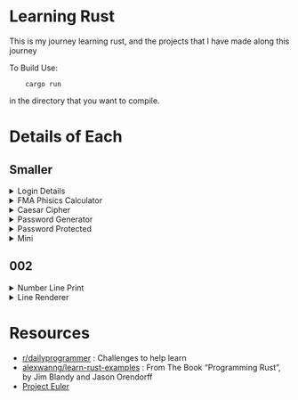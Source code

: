 # Learning Rust

This is my journey learning rust, and the projects that I have made along this journey

To Build Use:

        cargo run

in the directory that you want to compile.

# Details of Each

## Smaller

<details><summary>Login Details</summary>

[easy] challenge #1

create a program that will ask the users name, age,
and reddit username.
have it tell them the information back, in the format:

your name is (blank), you are (blank) years old, and your username is (blank)

for extra credit, have the program log this information in a file to be accessed later.
</details>


<details><summary>FMA Phisics Calculator</summary>
[easy] challenge #2

Hello, coders! An important part of programming is being able to apply your programs,
so your challenge for today is to create a calculator application that has use in your life.
It might be an interest calculator, or it might be
something that you can use in the classroom.
For example, if you were in physics class, you might want to make a F = M * A calc.

EXTRA CREDIT: make the calculator have multiple functions!
Not only should it be able to calculate F = M * A, but also A = F/M, and M = F/A!
</details>


<details><summary>Caesar Cipher</summary>

[2/11/2012] Challenge #3 [easy]

Welcome to cipher day!

write a program that can encrypt texts with an alphabetical caesar cipher.
This cipher can ignore numbers, symbols, and whitespace.

for extra credit, add a "decrypt" function to your program!
</details>


<details><summary>Password Generator</summary>
[2/12/2012] Challenge #4 [easy]

You're challenge for today is to create a random password generator!

For extra credit, allow the user to specify the amount of passwords to generate.

For even more extra credit, allow the user to specify the length
of the strings he wants to generate!
</details>


<details><summary>Password Protected</summary>
[2/12/2012] Challenge #5 [easy]

Your challenge for today is to create a program which is password protected,
and wont open unless the correct user and password is given.

For extra credit, have the user and password in a seperate .txt file.

for even more extra credit, break into your own program :)
</details>


<details><summary>Mini</summary>
        rustc {file to compile} -o a.out

For these, minis, I did not think that these deserve an
entire director for all of them.

I get the list from [Project Euler]
(https://projecteuler.net/archives).


<details><summary>1 - Multipals of 3 and 5</summary>

If we list all the natural numbers below 10 that are
multiples of 3 or 5, we get 3, 5, 6 and 9. The sum of
these multiples is 23. Find the sum of all the multiples
of 3 or 5 below 1000.

</details>


<details><summary>2 - Even Fibonacci Numbers</summary>

Each new term in the Fibonacci sequence is generated by
adding the previous two terms. By starting with 1 and 2,
the first 10 terms will be:

1, 2, 3, 5, 8, 13, 21, 34, 55, 89, ...

By considering the terms in the Fibonacci sequence whose
values do not exceed four million, find the sum of the
even-valued terms.

</details>


<details><summary>3 - Largest prime factor</summary>

The prime factors of 13195 are 5, 7, 13 and 29.
What is the largest prime factor of the number 600851475143 ?

</details>


</details>


## 002
<details><summary>Number Line Print</summary>
This is a challenge I have formulated while my child was
learning his number lines.

I enscribed a quick note in my journel and seemed possible.

So the challenge is to get points up to four and be able to
graph them on a number line.

BONUS if you can do negatives

Extra BONUS if you can get variables through another
like >3, witch prints all that is greater, upto 10;
</details>


<details><summary>Line Renderer</summary>
Make a 2d line renderer, with the
user inputting two points and make a line in-between them

BONUS if you can do multiple lines,
with different colors for each.

EXTRA BONUS If you can make it scale procedurally, for
example normally if you had a number line it would look line

But that could not scale up reliably if, for example one of
your points was at 100, 100, it would fill the entire screen
and wrap.
</details>


# Resources

- [r/dailyprogrammer](https://www.reddit.com/r/dailyprogrammer/) 
 : Challenges to help learn
- [alexwanng/learn-rust-examples](https://github.com/alexwanng/learn-rust-examples) 
 : From The Book “Programming Rust”, by Jim Blandy and Jason Orendorff
- [Project Euler](https://projecteuler.net/)

<!--- vim: tw=60
-->

